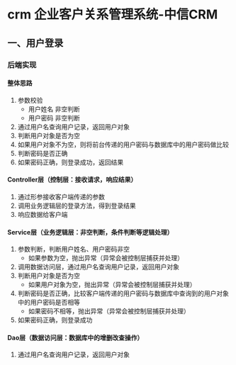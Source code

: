 # crm 企业客户关系管理系统-中信CRM
##  一、用户登录

### 后端实现

#### 整体思路

1. 参数校验
   - 用户姓名	非空判断
   - 用户密码	非空判断
2. 通过用户名查询用户记录，返回用户对象
3. 判断用户对象是否为空
4. 如果用户对象不为空，则将前台传递的用户密码与数据库中的用户密码做比较
5. 判断密码是否正确
6. 如果密码正确，则登录成功，返回结果

#### Controller层（控制层：接收请求，响应结果）

1. 通过形参接收客户端传递的参数
2. 调用业务逻辑层的登录方法，得到登录结果
3. 响应数据给客户端

#### Service层（业务逻辑层：非空判断，条件判断等逻辑处理）

1. 参数判断，判断用户姓名、用户密码非空
   - 如果参数为空，抛出异常（异常会被控制层捕获并处理）
2. 调用数据访问层，通过用户名查询用户记录，返回用户对象
3. 判断用户对象是否为空
   - 如果用户对象为空，抛出异常（异常会被控制层捕获并处理）
4. 判断密码是否正确，比较客户端传递的用户密码与数据库中查询到的用户对象中的用户密码是否相等
   - 如果密码不相等，抛出异常（异常会被控制层捕获并处理）
5. 如果密码正确，则登录成功

#### Dao层（数据访问层：数据库中的增删改查操作）

1. 通过用户名查询用户记录，返回用户对象
